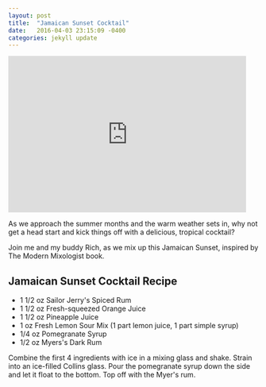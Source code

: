 ```yaml
---
layout: post
title:  "Jamaican Sunset Cocktail"
date:   2016-04-03 23:15:09 -0400
categories: jekyll update
---
```


<iframe width="95%" height="315" src="http://www.youtube.com/embed/N_cCgwatOfI" frameborder="0" allowfullscreen></iframe>

As we approach the summer months and the warm weather sets in, why not get a head start and kick things off with a delicious, tropical cocktail?

Join me and my buddy Rich, as we mix up this Jamaican Sunset, inspired by The Modern Mixologist book.

## Jamaican Sunset Cocktail Recipe

* 1 1/2 oz Sailor Jerry's Spiced Rum
* 1 1/2 oz Fresh-squeezed Orange Juice
* 1 1/2 oz Pineapple Juice
* 1 oz Fresh Lemon Sour Mix (1 part lemon juice, 1 part simple syrup)
* 1/4 oz Pomegranate Syrup
* 1/2 oz Myers's Dark Rum

Combine the first 4 ingredients with ice in a mixing glass and shake. Strain into an ice-filled Collins glass. Pour the pomegranate syrup down the side and let it float to the bottom. Top off with the Myer's rum.
